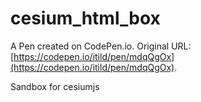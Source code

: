# cesium_html_box

A Pen created on CodePen.io. Original URL: [https://codepen.io/itild/pen/mdqQgOx](https://codepen.io/itild/pen/mdqQgOx).

Sandbox for cesiumjs

